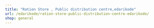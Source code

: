 ```yaml
---
title: "Ration Store , Public distribution centre,edarikode"
url: /edarikode/ration-store-public-distribution-centre-edarikode/
shop: general
---
```

